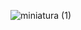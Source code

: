 ![miniatura (1)](https://github.com/micCi0/Calculator/assets/120597140/0681e8a4-15c6-4e3a-ac0b-417b97c19d5e)
